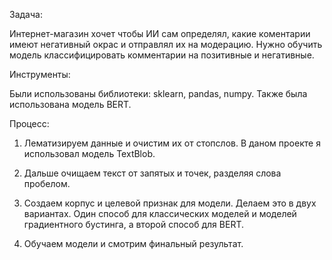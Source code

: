 Задача:

Интернет-магазин хочет чтобы ИИ сам определял, какие коментарии имеют негативный окрас и отправлял их на модерацию. Нужно обучить модель классифицировать комментарии на позитивные и негативные.

Инструменты:

Были использованы библиотеки: sklearn, pandas, numpy. Также была использована модель BERT.

Процесс:

1. Лематизируем данные и очистим их от стопслов. В даном проекте я использовал модель TextBlob.

2. Дальше очищаем текст от запятых и точек, разделяя слова пробелом. 

3. Создаем корпус и целевой признак для модели. Делаем это в двух вариантах. Один способ для классических моделей и моделей градиентного бустинга, а второй способ для BERT.

4. Обучаем модели и смотрим финальный результат.
